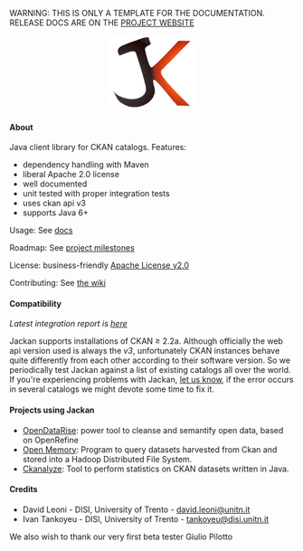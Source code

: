 <p class="jedoc-to-strip">
WARNING: THIS IS ONLY A TEMPLATE FOR THE DOCUMENTATION. <br/>
RELEASE DOCS ARE ON THE <a href="http://opendatatrentino.github.io/jackan/" target="_blank">PROJECT WEBSITE</a>
</p>

<p class="jedoc-to-strip" align="center">
<img alt="Jackan" src="docs/img/jackan-logo-200px.png" width="150px">
<br/>
</p>


#### About

Java client library for CKAN catalogs. Features:

  * dependency handling with Maven
  * liberal Apache 2.0 license
  * well documented
  * unit tested with proper integration tests
  * uses ckan api v3
  * supports Java 6+

Usage: See [docs](docs)

Roadmap: See [project milestones](../../milestones)

License: business-friendly [Apache License v2.0](LICENSE.txt)

Contributing: See [the wiki](../../wiki)

#### Compatibility

_Latest integration report is <a href="http://opendatatrentino.github.io/jackan/reports/latest/" target="_blank">here</a>_

Jackan supports installations of CKAN ≥ 2.2a. Although officially the web api version used is always the _v3_, unfortunately CKAN instances behave quite differently from each other according to their software version. So we periodically test Jackan against a list of existing catalogs all over the world. If you're experiencing problems with Jackan, [let us know](https://github.com/opendatatrentino/jackan/issues), if the error occurs in several catalogs we might devote some time to fix it.


#### Projects using Jackan

* [OpenDataRise](https://github.com/opendatatrentino/OpenDataRise): power tool to cleanse and semantify open data, based on OpenRefine
* [Open Memory](https://github.com/opendatatrentino/open-memory): Program to query datasets harvested from Ckan and stored into a Hadoop Distributed File System.
* [Ckanalyze](https://github.com/opendatatrentino/CKANalyze): Tool to perform statistics on CKAN datasets written in Java.


#### Credits

* David Leoni - DISI, University of Trento - david.leoni@unitn.it
* Ivan Tankoyeu - DISI, University of Trento - tankoyeu@disi.unitn.it

We also wish to thank our very first beta tester Giulio Pilotto



